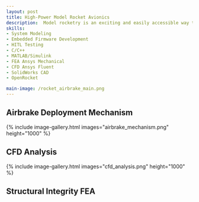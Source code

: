 ```yaml
---
layout: post
title: High-Power Model Rocket Avionics
description:  Model rocketry is an exciting and easily accessible way to explore & test rocket performance. This project involved modeling, manufacturing, and testing the avionics system of a high-power model rocket with airbrake deployment.
skills: 
- System Modeling
- Embedded Firmware Development
- HITL Testing
- C/C++
- MATLAB/Simulink
- FEA Ansys Mechanical
- CFD Ansys Fluent
- SolidWorks CAD
- OpenRocket

main-image: /rocket_airbrake_main.png
---
```


## Airbrake Deployment Mechanism
{% include image-gallery.html images="airbrake_mechanism.png" height="1000" %}

## CFD Analysis
{% include image-gallery.html images="cfd_analysis.png" height="1000" %}

## Structural Integrity FEA